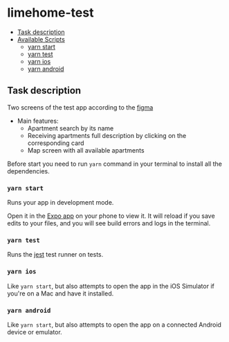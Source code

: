 # limehome-test


* [Task description](#task-description)
* [Available Scripts](#available-scripts)
  * [yarn start](#yarn-start)
  * [yarn test](#yarn-test)
  * [yarn ios](#yarn-ios)
  * [yarn android](#yarn-android)
  
 ## Task description
  
  Two screens of the test app according to the [figma](https://www.figma.com/proto/JVquz0r58pvrsEe5fP6pHM/Case-Study?page-id=0%3A1&node-id=0%3A1913&viewport=241%2C48%2C0.74&scaling=min-zoom&starting-point-node-id=0%3A1913)
  
  * Main features:
    * Apartment search by its name
    * Receiving apartments full description by clicking on the corresponding card
    * Map screen with all available apartments
  
 Before start you need to run ``` yarn ``` command in your terminal to install all the dependencies.
  
 ### `yarn start`

Runs your app in development mode.

Open it in the [Expo app](https://expo.io) on your phone to view it. It will reload if you save edits to your files, and you will see build errors and logs in the terminal.

 ### `yarn test`

Runs the [jest](https://github.com/facebook/jest) test runner on tests.

 ### `yarn ios`

Like `yarn start`, but also attempts to open the app in the iOS Simulator if you're on a Mac and have it installed.

 ### `yarn android`

Like `yarn start`, but also attempts to open the app on a connected Android device or emulator. 
